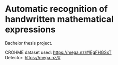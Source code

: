 # Automatic recognition of handwritten mathematical expressions

Bachelor thesis project. 

CROHME dataset used: https://mega.nz/#!EgFHGSxT  
Detector: https://mega.nz/#


